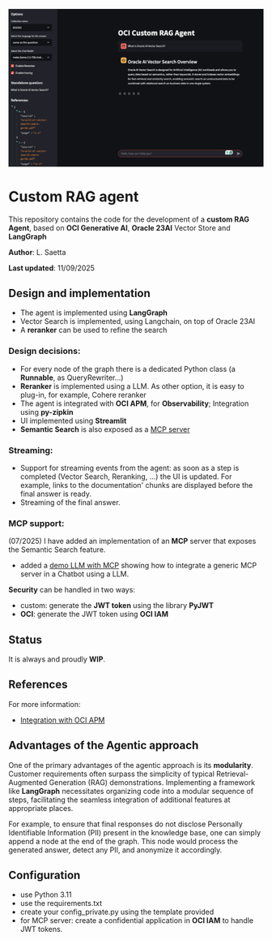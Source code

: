 ![UI](images/ui_image.png)

# Custom RAG agent
This repository contains the code for the development of a **custom RAG Agent**, based on **OCI Generative AI**, **Oracle 23AI** Vector Store and **LangGraph**

**Author**: L. Saetta

**Last updated**: 11/09/2025

## Design and implementation
* The agent is implemented using **LangGraph**
* Vector Search is implemented, using Langchain, on top of Oracle 23AI
* A **reranker** can be used to refine the search

### Design decisions:
* For every node of the graph there is a dedicated Python class (a **Runnable**, as QueryRewriter...)
* **Reranker** is implemented using a LLM. As other option, it is easy to plug-in, for example, Cohere reranker
* The agent is integrated with **OCI APM**, for **Observability**; Integration using **py-zipkin**
* UI implemented using **Streamlit**
* **Semantic Search** is also exposed as a [MCP server](./mcp_semantic_search_with_iam.py) 

### Streaming:
* Support for streaming events from the agent: as soon as a step is completed (Vector Search, Reranking, ...) the UI is updated.
For example, links to the documentation' chunks are displayed before the final answer is ready.
* Streaming of the final answer.

### MCP support:
(07/2025) I have added an implementation of an **MCP** server that exposes the Semantic Search feature.
* added a [demo LLM with MCP](./ui_mcp_agent.py) showing how to integrate a generic MCP server in a Chatbot using a LLM.

**Security** can be handled in two ways:
* custom: generate the **JWT token** using the library **PyJWT**
* **OCI**: generate the JWT token using **OCI IAM**

## Status
It is always and proudly **WIP**.

## References
For more information:
* [Integration with OCI APM](https://luigi-saetta.medium.com/enhancing-observability-in-rag-solutions-with-oracle-cloud-6f93b2675f40)

## Advantages of the Agentic approach
One of the primary advantages of the agentic approach is its **modularity**. 
Customer requirements often surpass the simplicity of typical Retrieval-Augmented Generation (RAG) demonstrations. Implementing a framework like **LangGraph** necessitates organizing code into a modular sequence of steps, facilitating the seamless integration of additional features at appropriate places.​

For example, to ensure that final responses do not disclose Personally Identifiable Information (PII) present in the knowledge base, one can simply append a node at the end of the graph. This node would process the generated answer, detect any PII, and anonymize it accordingly.

## Configuration
* use Python 3.11
* use the requirements.txt
* create your config_private.py using the template provided
* for MCP server: create a confidential application in **OCI IAM** to handle JWT tokens.

